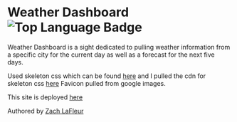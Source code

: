 # Weather Dashboard ![Top Language Badge](https://img.shields.io/github/languages/top/MrCartree/weather-dashboard)

Weather Dashboard is a sight dedicated to pulling weather information from a specific city for the current day as well as a forecast for the next five days.

Used skeleton css which can be found [here](http://getskeleton.com/) and I pulled the cdn for skeleton css [here](https://cdnjs.com/libraries/skeleton)
Favicon pulled from google images.

This site is deployed [here]()

Authored by [Zach LaFleur](https://github.com/MrCartree)